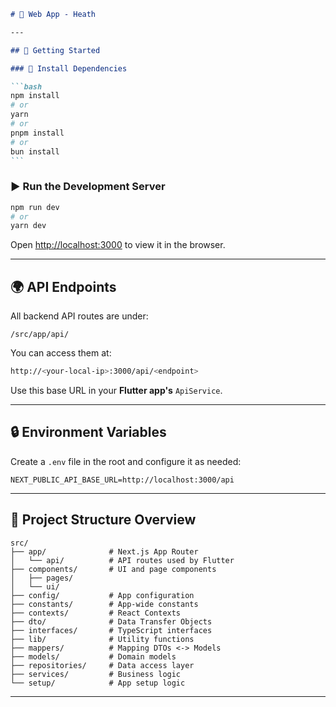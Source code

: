 ````markdown
# 🧠 Web App - Heath

---

## 🚀 Getting Started

### 🔧 Install Dependencies

```bash
npm install
# or
yarn
# or
pnpm install
# or
bun install
```
````

### ▶️ Run the Development Server

```bash
npm run dev
# or
yarn dev
```

Open [http://localhost:3000](http://localhost:3000) to view it in the browser.

---

## 🌍 API Endpoints

All backend API routes are under:

```
/src/app/api/
```

You can access them at:

```bash
http://<your-local-ip>:3000/api/<endpoint>
```

Use this base URL in your **Flutter app's** `ApiService`.

---

## 🔒 Environment Variables

Create a `.env` file in the root and configure it as needed:

```env
NEXT_PUBLIC_API_BASE_URL=http://localhost:3000/api
```

---

## 📁 Project Structure Overview

```
src/
├── app/              # Next.js App Router
│   └── api/          # API routes used by Flutter
├── components/       # UI and page components
│   ├── pages/
│   └── ui/
├── config/           # App configuration
├── constants/        # App-wide constants
├── contexts/         # React Contexts
├── dto/              # Data Transfer Objects
├── interfaces/       # TypeScript interfaces
├── lib/              # Utility functions
├── mappers/          # Mapping DTOs <-> Models
├── models/           # Domain models
├── repositories/     # Data access layer
├── services/         # Business logic
└── setup/            # App setup logic
```

---
